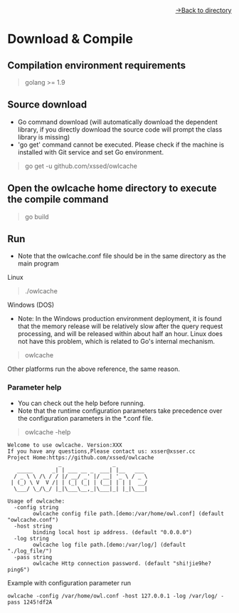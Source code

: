 [<p align="right">->Back to directory</p>](0.directory.md)

# Download & Compile   

## Compilation environment requirements    
>golang >= 1.9

## Source download  
* Go command download (will automatically download the dependent library, if you directly download the source code will prompt the class library is missing)    
* 'go get' command cannot be executed. Please check if the machine is installed with Git service and set Go environment.  

>go get -u github.com/xssed/owlcache  

## Open the owlcache home directory to execute the compile command  
>go build

## Run 
* Note that the owlcache.conf file should be in the same directory as the main program  

Linux  
>./owlcache

Windows (DOS)  
* Note: In the Windows production environment deployment, it is found that the memory release will be relatively slow after the query request processing, and will be released within about half an hour. Linux does not have this problem, which is related to Go's internal mechanism.  
>owlcache

Other platforms run the above reference, the same reason.  

### Parameter help  
* You can check out the help before running. 
* Note that the runtime configuration parameters take precedence over the configuration parameters in the *.conf file.

>owlcache -help

```shell
Welcome to use owlcache. Version:XXX
If you have any questions,Please contact us: xsser@xsser.cc
Project Home:https://github.com/xssed/owlcache
                _                _
   _____      _| | ___ __ _  ___| |__   ___
  / _ \ \ /\ / / |/ __/ _' |/ __| '_ \ / _ \
 | (_) \ V  V /| | (_| (_| | (__| | | |  __/
  \___/ \_/\_/ |_|\___\__,_|\___|_| |_|\___|

Usage of owlcache:
  -config string
        owlcache config file path.[demo:/var/home/owl.conf] (default "owlcache.conf")
  -host string
        binding local host ip address. (default "0.0.0.0")
  -log string
        owlcache log file path.[demo:/var/log/] (default "./log_file/")
  -pass string
        owlcache Http connection password. (default "shi!jie9he?ping6")
```

Example with configuration parameter run  
```shell
owlcache -config /var/home/owl.conf -host 127.0.0.1 -log /var/log/ -pass 1245!df2A
```





  
